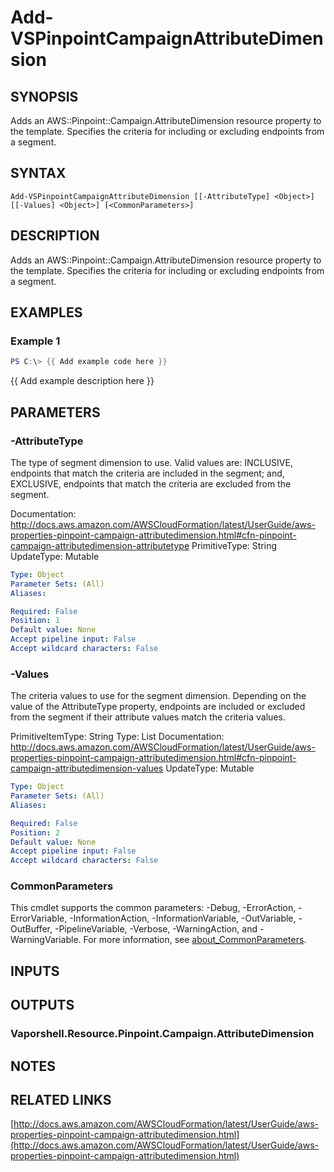 # Add-VSPinpointCampaignAttributeDimension

## SYNOPSIS
Adds an AWS::Pinpoint::Campaign.AttributeDimension resource property to the template.
Specifies the criteria for including or excluding endpoints from a segment.

## SYNTAX

```
Add-VSPinpointCampaignAttributeDimension [[-AttributeType] <Object>] [[-Values] <Object>] [<CommonParameters>]
```

## DESCRIPTION
Adds an AWS::Pinpoint::Campaign.AttributeDimension resource property to the template.
Specifies the criteria for including or excluding endpoints from a segment.

## EXAMPLES

### Example 1
```powershell
PS C:\> {{ Add example code here }}
```

{{ Add example description here }}

## PARAMETERS

### -AttributeType
The type of segment dimension to use.
Valid values are: INCLUSIVE, endpoints that match the criteria are included in the segment; and, EXCLUSIVE, endpoints that match the criteria are excluded from the segment.

Documentation: http://docs.aws.amazon.com/AWSCloudFormation/latest/UserGuide/aws-properties-pinpoint-campaign-attributedimension.html#cfn-pinpoint-campaign-attributedimension-attributetype
PrimitiveType: String
UpdateType: Mutable

```yaml
Type: Object
Parameter Sets: (All)
Aliases:

Required: False
Position: 1
Default value: None
Accept pipeline input: False
Accept wildcard characters: False
```

### -Values
The criteria values to use for the segment dimension.
Depending on the value of the AttributeType property, endpoints are included or excluded from the segment if their attribute values match the criteria values.

PrimitiveItemType: String
Type: List
Documentation: http://docs.aws.amazon.com/AWSCloudFormation/latest/UserGuide/aws-properties-pinpoint-campaign-attributedimension.html#cfn-pinpoint-campaign-attributedimension-values
UpdateType: Mutable

```yaml
Type: Object
Parameter Sets: (All)
Aliases:

Required: False
Position: 2
Default value: None
Accept pipeline input: False
Accept wildcard characters: False
```

### CommonParameters
This cmdlet supports the common parameters: -Debug, -ErrorAction, -ErrorVariable, -InformationAction, -InformationVariable, -OutVariable, -OutBuffer, -PipelineVariable, -Verbose, -WarningAction, and -WarningVariable. For more information, see [about_CommonParameters](http://go.microsoft.com/fwlink/?LinkID=113216).

## INPUTS

## OUTPUTS

### Vaporshell.Resource.Pinpoint.Campaign.AttributeDimension
## NOTES

## RELATED LINKS

[http://docs.aws.amazon.com/AWSCloudFormation/latest/UserGuide/aws-properties-pinpoint-campaign-attributedimension.html](http://docs.aws.amazon.com/AWSCloudFormation/latest/UserGuide/aws-properties-pinpoint-campaign-attributedimension.html)

